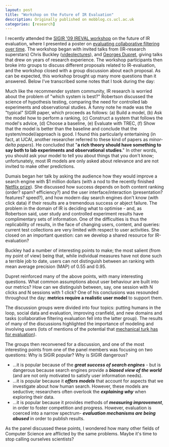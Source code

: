 ```yaml
---
layout: post
title: "Workshop on the Future of IR Evaluation"
description: Originally published on mobblog.cs.ucl.ac.uk
categories: [research]
---
```


I recently attended the <a href="http://staff.science.uva.nl/~kamps/ireval/">SIGIR '09 IREVAL workshop</a> on the future of IR evaluation, where I presented a poster on <a href="http://www.cs.ucl.ac.uk/staff/n.lathia/publications/sigir09_ireval.html">evaluating collaborative filtering over time</a>. The workshop began with invited talks from (IR-research superstars) Chris Buckley (<a href="http://videolectures.net/chris_buckley/">videolectures</a>), and <a href="http://labs.yahoo.com/user/154">Georges Dupret</a>, giving talks that drew on years of research experience. The workshop participants then broke into groups to discuss different proposals related to IR-evaluation, and the workshop closed with a group discussion about each proposal. As can be expected, this workshop brought up many more questions than it answered. Below I've transcribed some notes that I took during the day:

Much like the recommender system community, IR research is worried about the problem of "which system is best?" Robertson discussed the science of hypothesis testing, comparing the need for controlled lab experiments and observational studies. A funny note he made was the "typical" SIGIR paper, which proceeds as follows: (a) Build a model, (b) Ask the model how to perform a ranking, (c) Construct a system that follows the model's advice, (d) Choose a baseline, (e) Evaluate with TREC, (f) Show that the model is better than the baseline and conclude that the system/model/approach is good. I found this particularly entertaining (in fact, at IJCAI, another researcher referred to these kind of papers as _minor-delta papers_). He concluded that "**a rich theory should have something to say both to lab experiments and observational studies**." In other words, you should ask your model to tell you about things that you don't know; unfortunately, most IR models are only asked about relevance and are not invited to make other predictions.

Dumais began her talk by asking the audience how they would improve a search engine with $1 million dollars (with a nod to the recently finished <a href="http://mobblog.cs.ucl.ac.uk/2009/06/30/discussing-the-netflix-prize/">Netflix prize</a>). She discussed how success depends on both content ranking (order? spam? efficiency?) and the user interface/interaction (presentation? features? speed?), and how modern day search engines don't know (with click data) if their results are a tremendous success or abject failure. The problem in the domain of IR is deciding what to optimise - and, as Robertson said, user study and controlled experiment results have complimentary sets of information. One of the difficulties is thus the replicability of results, in the face of changing users, content, and queries: current test collections are very limited with respect to user activities. She closed on an important question: can we develop a shared resource for IR-evaluation?

Buckley had a number of interesting points to make; the most salient (from my point of view) being that, while individual measures have not done such a terrible job to date, users can not distinguish between an ranking with mean average precision (MAP) of 0.55 and 0.95.

Dupret reinforced many of the above points, with many interesting questions. What common assumptions about user behaviour are built into our metrics? How can we distinguish between, say, one session with N clicks and N sessions with 1 click? One of his conclusions was resounded throughout the day: **metrics require a realistic user model** to support them.

The discussion groups were divided into four topics: putting humans in the loop, social data and evaluation, improving cranfield, and new domains and tasks (collaborative filtering evaluation fell into the latter group). The results of many of the discussions highlighted the importance of modeling and involving users (lots of mentions of the potential that <a href="http://mobblog.cs.ucl.ac.uk/2009/02/10/crowdsourcing-user-studies-with-mechanical-turk/">mechanical turk has for evaluation</a>).

The groups then reconvened for a discussion, and one of the most interesting points from one of the panel members was focusing on two questions: Why is SIGIR popular? Why is SIGIR dangerous?

* ...it is popular because of the _**great success of search engines**_ - but is dangerous because search engines provide a _**biased view of the world**_ (and are not only motivated to satisfy user information needs).
* ...it is popular because it **_offers models_** that account for aspects that we investigate about how human search. However, these models are seductive; researchers often overlook the **_explaining why_** when exploring their data.
* ...it is popular because it provides methods of **_measuring improvement_**, in order to foster competition and progress. However, evaluation is coerced into a narrow spectrum- **_evaluation mechanisms are being abused_** in order to publish results.

As the panel discussed these points, I wondered how many other fields of Computer Science are afflicted by the same problems. Maybe it's time to stop calling ourselves scientists?
